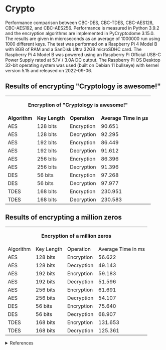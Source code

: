 # Crypto
Performance comparison between CBC-DES, CBC-TDES, CBC-AES128, CBC-AES192, and CBC-AES256.
Performance is measured in Python 3.9.2 and the encryption algorithms are implemented in PyCryptodome 3.15.0.
The results are given in microseconds as an average of 1000000 run using 1000 different keys.
The test was performed on a Raspberry Pi 4 Model B with 8GB of RAM and a SanDisk Ultra 32GB microSDHC card.
The Raspberry Pi 4 Model B was powered using an Raspberry Pi Official USB-C Power Supply rated at 5.1V / 3.0A DC output.
The Raspberry Pi OS Desktop 32-bit operating system was used (built on Debian 11 bullseye) with kernel version 5.15 and released on 2022-09-06.

## Results of encrypting "Cryptology is awesome!"
<table>
    <tr>
        <td colspan="4"><b><p align="center">Encryption of "Cryptology is awesome!"</p></b></td>
    </tr>
    <tr>
        <td><b>Algorithm</b></td>
        <td><b>Key Length</b></td>
        <td><b>Operation</b></td>
        <td><b>Average Time in μs</b></td>
    </tr>
    <tr>
        <td>AES</td>
        <td>128 bits</td>
        <td>Encryption</td>
        <td>90.651</td>
    </tr>
    <tr>
        <td>AES</td>
        <td>128 bits</td>
        <td>Decryption</td>
        <td>92.295</td>
    </tr>
    <tr>
        <td>AES</td>
        <td>192 bits</td>
        <td>Encryption</td>
        <td>86.449</td>
    </tr>
    <tr>
        <td>AES</td>
        <td>192 bits</td>
        <td>Decryption</td>
        <td>91.612</td>
    </tr>
    <tr>
        <td>AES</td>
        <td>256 bits</td>
        <td>Encryption</td>
        <td>86.396</td>
    </tr>
    <tr>
        <td>AES</td>
        <td>256 bits</td>
        <td>Decryption</td>
        <td>91.396</td>
    </tr>
    <tr>
        <td>DES</td>
        <td>56 bits</td>
        <td>Encryption</td>
        <td>97.268</td>
    </tr>
    <tr>
        <td>DES</td>
        <td>56 bits</td>
        <td>Decryption</td>
        <td>97.977</td>
    </tr>
    <tr>
        <td>TDES</td>
        <td>168 bits</td>
        <td>Encryption</td>
        <td>230.951</td>
    </tr>
    <tr>
        <td>TDES</td>
        <td>168 bits</td>
        <td>Decryption</td>
        <td>230.583</td>
    </tr>
</table>

## Results of encrypting a million zeros
<table>
    <tr>
        <td colspan="4"><b><p align="center">Encryption of a million zeros</p></b></td>
    </tr>
    <tr>
        <td>Algorithm</td>
        <td>Key Length</td>
        <td>Operation</td>
        <td>Average Time in ms</td>
    </tr>
    <tr>
        <td>AES</td>
        <td>128 bits</td>
        <td>Encryption</td>
        <td>56.622</td>
    </tr>
    <tr>
        <td>AES</td>
        <td>128 bits</td>
        <td>Decryption</td>
        <td>49.143</td>
    </tr>
    <tr>
        <td>AES</td>
        <td>192 bits</td>
        <td>Encryption</td>
        <td>59.183</td>
    </tr>
    <tr>
        <td>AES</td>
        <td>192 bits</td>
        <td>Decryption</td>
        <td>51.596</td>
    </tr>
    <tr>
        <td>AES</td>
        <td>256 bits</td>
        <td>Encryption</td>
        <td>61.691</td>
    </tr>
    <tr>
        <td>AES</td>
        <td>256 bits</td>
        <td>Decryption</td>
        <td>54.107</td>
    </tr>
    <tr>
        <td>DES</td>
        <td>56 bits</td>
        <td>Encryption</td>
        <td>75.640</td>
    </tr>
    <tr>
        <td>DES</td>
        <td>56 bits</td>
        <td>Decryption</td>
        <td>68.907</td>
    </tr>
    <tr>
        <td>TDES</td>
        <td>168 bits</td>
        <td>Encryption</td>
        <td>131.653</td>
    </tr>
    <tr>
        <td>TDES</td>
        <td>168 bits</td>
        <td>Decryption</td>
        <td>125.361</td>
    </tr>
</table>

<details><summary>References</summary>

- Python 3.9.2: https://www.python.org/downloads/release/python-392
- PyCryptodome 3.15.0: https://pycryptodome.readthedocs.io/en/latest
- AES: https://www.nist.gov/publications/advanced-encryption-standard-aes
- DES: https://csrc.nist.gov/publications/detail/fips/46/3/archive/1999-10-25
- TDES: https://csrc.nist.gov/publications/detail/sp/800-67/rev-1/archive/2012-01-23
- CVE-2016-2183: https://nvd.nist.gov/vuln/detail/CVE-2016-2183
- Block Cipher Modes of Operation: https://csrc.nist.gov/publications/detail/sp/800-38a/final
- Raspberry Pi 4: https://www.raspberrypi.com/products/raspberry-pi-4-model-b/specifications
- Raspberry Pi PSU: https://www.raspberrypi.com/products/type-c-power-supply
- SanDisk microSD: https://www.westerndigital.com/en-se/products/memory-cards/sandisk-ultra-uhs-i-microsd
- Raspberry Pi OS: https://www.raspberrypi.com/software/operating-systems/#raspberry-pi-os-32-bit
</details>
